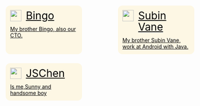 <!DOCTYPE html>
<html lang="en">
<head>
  <meta charset="UTF-8">
  <meta name="viewport" content="width=device-width, initial-scale=1.0">
  <title>Document</title>
  <style type="text/css">
    @media screen and (max-width: 720px) {
        .list {
          flex-direction: column;
          align-items: center;
        }
    }
    .list{
      margin: 0 auto;
      padding: 0;
      display: flex;
      flex-wrap: wrap;
      justify-content: space-between;
      width:100%;
    }
    .item{
      margin: 0 0 24px 0;
      border-radius: 12px;
      padding: 12px;
      display: block;
      flex-basis: 28%;
      max-width:28%;
      min-width:180px;
      color:#000;
      background-color: #fad44922;
      cursor: pointer;
    }
    .item-head{
      display: flex;
    }
    .item-head__logo{
      width: 30px;
      height: 30px;
    }
    .item-head__name{
      margin-left: 12px;
      line-height: 30px;
      font-size: 28px;
    }
    .item__des{
      margin-top: 12px;
    }
  </style>
</head>
<body>
  <ul class="list">
    <a class="item" href="https://bingozb.github.io/" target="_blank">
      <div class="item-head">
        <img class="item-head__logo" src="/assets/img/bingo_logo.png"></img>
        <span class="item-head__name">Bingo</span>
      </div>
      <div class="item__des">
        My brother Bingo, also our CTO.
      </div>
    </a>
    <a class="item" href="http://blog.vane.ren/" target="_blank">
      <div class="item-head">
        <img class="item-head__logo" src="/assets/img/vane_logo.jpg"></img>
        <span class="item-head__name">Subin Vane</span>
      </div>
      <div class="item__des">
        My brother Subin Vane, work at Android with Java.
      </div>
    </a>
    <a class="item" href="http://blog.jschen.cc/" target="_blank">
      <div class="item-head">
        <img class="item-head__logo" src="/assets/img/LOGO.png"></img>
        <span class="item-head__name">JSChen</span>
      </div>
      <div class="item__des">
        Is me,Sunny and handsome boy
      </div>
    </a>
  </ul>
</body>
</html>
